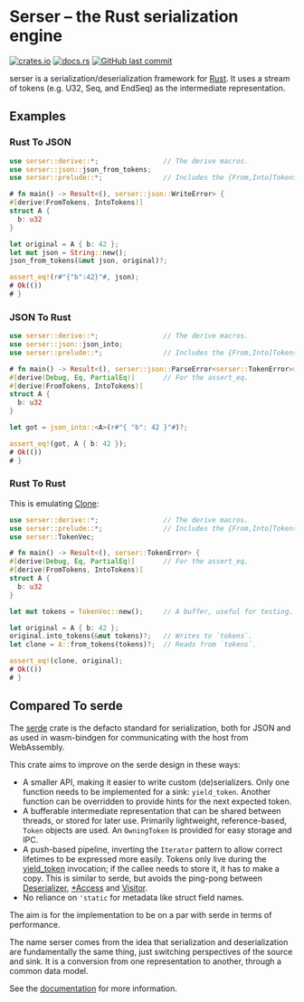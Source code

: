 # Serser – the Rust serialization engine

[![crates.io](https://img.shields.io/crates/v/serser)](https://crates.io/crates/serser)
[![docs.rs](https://img.shields.io/badge/serser-66c2a5?style=flat&logo=docsdotrs&label=docs.rs)](https://docs.rs/serser)
[![GitHub last commit](https://img.shields.io/github/last-commit/tommie/serser-rs)](https://github.com/tommie/serser-rs)

serser is a serialization/deserialization framework for [Rust](https://rust-lang.org/).
It uses a stream of tokens (e.g. U32, Seq, and EndSeq) as the intermediate representation.

## Examples

### Rust To JSON

```rust
use serser::derive::*;                // The derive macros.
use serser::json::json_from_tokens;
use serser::prelude::*;               // Includes the {From,Into]Tokens traits.

# fn main() -> Result<(), serser::json::WriteError> {
#[derive(FromTokens, IntoTokens)]
struct A {
  b: u32
}

let original = A { b: 42 };
let mut json = String::new();
json_from_tokens(&mut json, original)?;

assert_eq!(r#"{"b":42}"#, json);
# Ok(())
# }
```

### JSON To Rust

```rust
use serser::derive::*;                // The derive macros.
use serser::json::json_into;
use serser::prelude::*;               // Includes the {From,Into]Tokens traits.

# fn main() -> Result<(), serser::json::ParseError<serser::TokenError>> {
#[derive(Debug, Eq, PartialEq)]       // For the assert_eq.
#[derive(FromTokens, IntoTokens)]
struct A {
  b: u32
}

let got = json_into::<A>(r#"{ "b": 42 }"#)?;

assert_eq!(got, A { b: 42 });
# Ok(())
# }
```

### Rust To Rust

This is emulating [Clone](https://doc.rust-lang.org/stable/core/clone/trait.Clone.html):

```rust
use serser::derive::*;                // The derive macros.
use serser::prelude::*;               // Includes the {From,Into]Tokens traits.
use serser::TokenVec;

# fn main() -> Result<(), serser::TokenError> {
#[derive(Debug, Eq, PartialEq)]       // For the assert_eq.
#[derive(FromTokens, IntoTokens)]
struct A {
  b: u32
}

let mut tokens = TokenVec::new();     // A buffer, useful for testing.

let original = A { b: 42 };
original.into_tokens(&mut tokens)?;   // Writes to `tokens`.
let clone = A::from_tokens(tokens)?;  // Reads from `tokens`.

assert_eq!(clone, original);
# Ok(())
# }
```

## Compared To serde

The [serde](https://docs.rs/serde/latest/serde/) crate is the defacto standard for serialization, both for JSON and as used in wasm-bindgen for communicating with the host from WebAssembly.

This crate aims to improve on the serde design in these ways:

* A smaller API, making it easier to write custom (de)serializers.
  Only one function needs to be implemented for a sink: `yield_token`.
  Another function can be overridden to provide hints for the next expected token.
* A bufferable intermediate representation that can be shared between threads, or stored for later use.
  Primarily lightweight, reference-based, `Token` objects are used.
  An `OwningToken` is provided for easy storage and IPC.
* A push-based pipeline, inverting the `Iterator` pattern to allow correct lifetimes to be expressed more easily.
  Tokens only live during the [yield_token](TokenSink::yield_token) invocation;
  if the callee needs to store it, it has to make a copy.
  This is similar to serde, but avoids the ping-pong between
  [Deserializer](https://docs.rs/serde/latest/serde/de/trait.Deserializer.html),
  [\*Access](https://docs.rs/serde/latest/serde/de/trait.SeqAccess.html)
  and [Visitor](https://docs.rs/serde/latest/serde/de/trait.Visitor.html).
* No reliance on `'static` for metadata like struct field names.

The aim is for the implementation to be on a par with serde in terms of performance.

The name serser comes from the idea that serialization and deserialization are fundamentally the same thing, just switching perspectives of the source and sink.
It is a conversion from one representation to another, through a common data model.

See the [documentation](https://docs.rs/serser) for more information.
